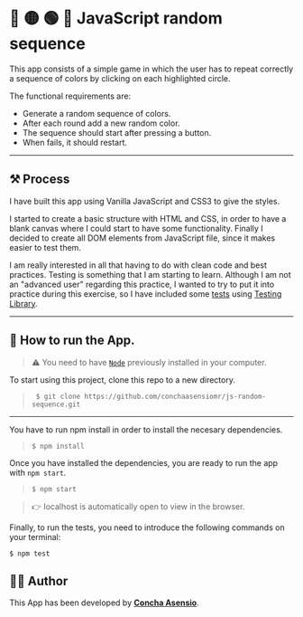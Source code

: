 # 🔴 🟡 🟢 🔵 JavaScript random sequence

This app consists of a simple game in which the user has to repeat correctly a sequence of colors by clicking on each highlighted circle.

The functional requirements are:
- Generate a random sequence of colors.
- After each round add a new random color.
- The sequence should start after pressing a button.
- When fails, it should restart.

---
## ⚒️ Process

I have built this app using Vanilla JavaScript and CSS3 to give the styles.

I started to create a basic structure with HTML and CSS, in order to have a blank canvas where I could start to have some functionality. Finally I decided to create all DOM elements from JavaScript file, since it makes easier to test them.

I am really interested in all that having to do with clean code and best practices. Testing is something that I am starting to learn. Although I am not an "advanced user" regarding this practice, I wanted to try to put it into practice during this exercise, so I have included some [tests](src/main.test.js) using [Testing Library](https://testing-library.com/).

---

## 🚀 How to run the App.

> ⚠️ You need to have [```Node```](https://nodejs.org/es/) previously installed in your computer.

To start using this project, clone this repo to a new directory.
> ```console
>  $ git clone https://github.com/conchaasensiomr/js-random-sequence.git
> ```

***

You have to run npm install in order to install the necesary dependencies.
> ```console
> $ npm install
> ```

Once you have installed the dependencies, you are ready to run the app with ```npm start```. 
> ```console
> $ npm start
> ```

> 👉 localhost is automatically open to view in the browser.

Finally, to run the tests, you need to introduce the following commands on your terminal:
```console
$ npm test
```

## 👩‍💻 Author

This App has been developed by [**Concha Asensio**](https://github.com/conchaasensiomr).
